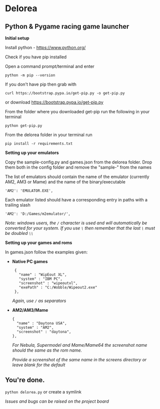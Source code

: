 # Delorea
## Python &amp; Pygame racing game launcher


**Initial setup**

Install python - https://www.python.org/

Check if you have pip installed

Open a command prompt/terminal and enter
```
python -m pip --version
```

If you don't have pip then grab with 
```
curl https://bootstrap.pypa.io/get-pip.py -o get-pip.py
```
or download
https://bootstrap.pypa.io/get-pip.py

From the folder where you downloaded get-pip run the following in your terminal
```
python get-pip.py
```

From the delorea folder in your terminal run 
```
pip install -r requirements.txt
```

**Setting up your emulators**

Copy the sample-config.py and games.json from the delorea folder.
Drop them both in the config folder and remove the "sample-" from the names

The list of emulators should contain the name of the emulator (currently AM2, AM3 or Mame)
and the name of the binary/executable
```
'AM2': 'EMULATOR.EXE',
```

Each emulator listed should have a corresponding entry in paths with a trailing slash
```
'AM2': 'D:/Games/m2emulator/',
```
*Note: windows users, the `/` character is used and will automatically be converted*
*for your system. If you use `\` then remember that the last `\` must be doubled `\\`*


**Setting up your games and roms**

In games.json follow the examples given:

- **Native PC games**
   ```
    {
      "name" : "WipEout XL",
      "system" : "IBM PC",
      "screenshot" : "wipeoutxl",
      "exePath" : "C:/Wobble/Wipeout2.exe"
    },
    ```
   *Again, use `/` as separators*

- **AM2/AM3/Mame**
    ```
    {
      "name" : "Daytona USA",
      "system" : "AM2",
      "screenshot" : "daytona",
    },
    ```
    *For Nebula, Supermodel and Mame/Mame64 the screenshot name should the same as the rom name.*

    *Provide a screenshot of the same name in the screens directory or leave blank for the default*



## You're done.

```python delorea.py``` or create a symlink

*Issues and bugs can be raised on the project board*

